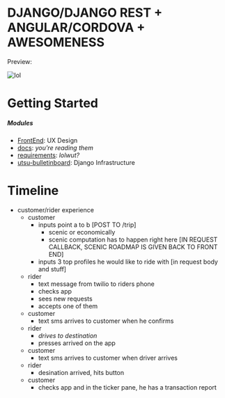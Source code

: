 # DJANGO/DJANGO REST + ANGULAR/CORDOVA + AWESOMENESS

Preview:

![lol](http://i.imgur.com/hnQklPw.png)

# Getting Started
##### Modules
- [FrontEnd](https://github.com/newtonjain/hacktheplanet/tree/master/FrontEnd): UX Design
- [docs](https://github.com/newtonjain/hacktheplanet/tree/master/docs): *you're reading them*
- [requirements](https://github.com/newtonjain/hacktheplanet/tree/master/requirements): *lolwut?*
- [utsu-bulletinboard](https://github.com/newtonjain/hacktheplanet/tree/master/utsu-bulletinboard): Django Infrastructure

# Timeline
* customer/rider experience
  * customer
    * inputs point a to b [POST TO /trip]
      * scenic or economically
      * scenic computation has to happen right here [IN REQUEST CALLBACK, SCENIC ROADMAP IS GIVEN BACK TO FRONT END]
    * inputs 3 top profiles he would like to ride with [in request body and stuff]
  * rider
    * text message from twilio to riders phone
    * checks app
    * sees new requests
    * accepts one of them
  * customer
    * text sms arrives to customer when he confirms
  * rider
    * *drives to destination*
    * presses arrived on the app
  * customer
    * text sms arrives to customer when driver arrives
  * rider
    * desination arrived, hits button
  * customer
    * checks app and in the ticker pane, he has a transaction report

